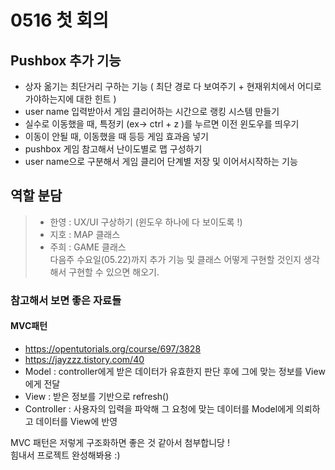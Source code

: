 # 0516 첫 회의

## Pushbox 추가 기능 
- 상자 옮기는 최단거리 구하는 기능 ( 최단 경로 다 보여주기 + 현재위치에서 어디로 가야하는지에 대한 힌트 )
- user name 입력받아서 게임 클리어하는 시간으로 랭킹 시스템 만들기
- 실수로 이동했을 때, 특정키 (ex-> ctrl + z )를 누르면 이전 윈도우를 띄우기
- 이동이 안될 때, 이동했을 때 등등 게임 효과음 넣기
- pushbox 게임 참고해서 난이도별로 맵 구성하기
- user name으로 구분해서 게임 클리어 단계별 저장 및 이어서시작하는 기능


## 역할 분담
> - 한영 : UX/UI 구상하기 (윈도우 하나에 다 보이도록 !)
> - 지호 : MAP 클래스
> - 주희 : GAME 클래스  
> 다음주 수요일(05.22)까지 추가 기능 및 클래스 어떻게 구현할 것인지 생각해서 구현할 수 있으면 해오기.

### 참고해서 보면 좋은 자료들

#### MVC패턴
- https://opentutorials.org/course/697/3828
- https://jayzzz.tistory.com/40
- Model : controller에게 받은 데이터가 유효한지 판단 후에 그에 맞는 정보를 View에게 전달
- View : 받은 정보를 기반으로 refresh()
- Controller : 사용자의 입력을 파악해 그 요청에 맞는 데이터를 Model에게 의뢰하고 데이터를 View에 반영


MVC 패턴은 저렇게 구조화하면 좋은 것 같아서 첨부합니당 !  
힘내서 프로젝트 완성해봐용 :)
